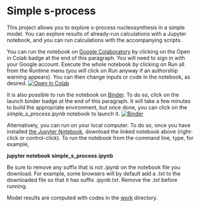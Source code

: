 # Simple s-process

This project allows you to explore s-process nucleosynthesis in a simple model.  You can explore results of already-run calculations with a Jupyter notebook, and you can run calculations with the accompanying scripts.

You can run the notebook on [Google Colaboratory](https://colab.research.google.com) by clicking on the Open in Colab badge at the end of this paragraph.  You will need to sign in with your Google account.  Execute the whole notebook by clicking on Run all from the Runtime menu (you will click on Run anyway if an authorship warning appears).  You can then change inputs or code in the notebook, as desired.  [![Open In Colab](https://colab.research.google.com/assets/colab-badge.svg)](https://colab.research.google.com/github/mbradle/schematic_s_process/blob/main/simple_s_process.ipynb)

It is also possible to run the notebook on [Binder](https://mybinder.org).  To do so, click on the launch binder badge at the end of this paragraph.  It will take a few minutes to build the appropriate environment, but once done, you can click on the *simple_s_process.ipynb* notebook to launch it.  [![Binder](https://mybinder.org/badge_logo.svg)](https://mybinder.org/v2/gh/mbradle/simple_s_process/HEAD)

Alternatively, you can run on your local computer.  To do so, once you have installed [the Jupyter Notebook](https://jupyter.org), download the linked notebook above (right-click or control-click).  To run the notebook from the command line, type, for example,

**jupyter notebook simple_s_process.ipynb**

Be sure to remove any suffix that is not *.ipynb* on the notebook file you download.  For example, some browsers will by default add a *.txt* to the downloaded file so that it has suffix *.ipynb.txt*.  Remove the *.txt* before running.

Model results are computed with codes in the [work](https://github.com/mbradle/schematic_s_process/tree/main/work) directory.


